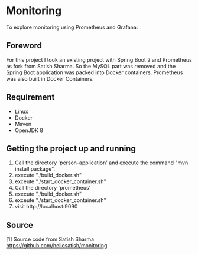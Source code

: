 # Monitoring
To explore monitoring using Prometheus and Grafana. 

## Foreword
For this project I took an existing project with Spring Boot 2 and Prometheus as fork from Satish Sharma. So the MySQL part was removed and the Spring Boot application was packed into Docker containers. Prometheus was also built in Docker Containers.

## Requirement
- Linux
- Docker
- Maven
- OpenJDK 8

## Getting the project up and running
1. Call the directory 'person-application' and execute the command "mvn install package".
2. execute "./build_docker.sh"
3. exceute "./start_docker_container.sh"
4. Call the directory 'prometheus'
5. execute "./build_docker.sh"
6. exceute "./start_docker_container.sh"
7. visit http://localhost:9090

## Source
[1] Source code from Satish Sharma
    https://github.com/hellosatish/monitoring


